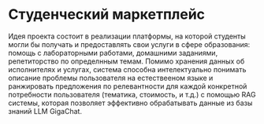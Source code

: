# Студенческий маркетплейс

Идея проекта состоит в реализации платформы, на которой студенты могли бы получать и предоставлять свои услуги в сфере образования: помощь с лабораторными работами, домашними заданиями, репетиторство по определнным темам. Помимо хранения данных об исполнителях и услугах, система способна интелектуально понимать описание проблемы пользователя на естествееном языке и ранжировать предложения по релевантности для каждой конкретной потребности пользователя (тематика, стоимость, и т.д.) с помощью RAG системы, которая позволяет эффективно обрабатывать данные из базы знаний LLM GigaChat. 

